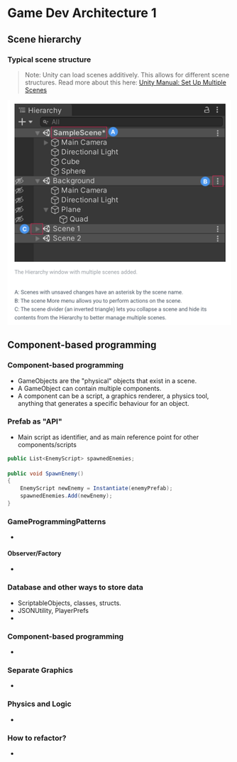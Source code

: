 # Game Dev Architecture 1

## Scene hierarchy
### Typical scene structure
> Note: Unity can load scenes additively. This allows for different scene structures. Read more about this here: [Unity Manual: Set Up Multiple Scenes](https://docs.unity3d.com/Manual/setupmultiplescenes.html)


![Multiple Scenes](../img/architecture/multiplescenes.png)
## Component-based programming
### Component-based programming
- GameObjects are the "physical" objects that exist in a scene. 
- A GameObject can contain multiple components. 
- A component can be a script, a graphics renderer, a physics tool, anything that generates a specific behaviour for an object.

### Prefab as "API"
- Main script as identifier, and as main reference point for other components/scripts

```csharp
public List<EnemyScript> spawnedEnemies;

public void SpawnEnemy()
{
    EnemyScript newEnemy = Instantiate(enemyPrefab);
    spawnedEnemies.Add(newEnemy);
}
```
### GameProgrammingPatterns
- 
#### Observer/Factory
- 

### Database and other ways to store data
- ScriptableObjects, classes, structs.
- JSONUtility, PlayerPrefs
- 

### Component-based programming
- 

### Separate Graphics
- 

### Physics and Logic
- 

### How to refactor?
- 
